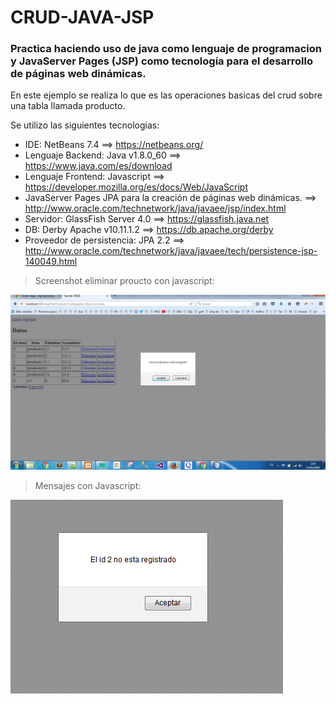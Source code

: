# CRUD-JAVA-JSP

### Practica haciendo uso de java como lenguaje de programacion y JavaServer Pages (JSP) como tecnología para el desarrollo de páginas web dinámicas.

En este ejemplo se realiza lo que es las operaciones basicas del crud sobre una tabla llamada producto.

Se utilizo las siguientes tecnologias:

- IDE: NetBeans 7.4 ==> https://netbeans.org/
- Lenguaje Backend: Java v1.8.0_60 ==> https://www.java.com/es/download
- Lenguaje Frontend: Javascript ==> https://developer.mozilla.org/es/docs/Web/JavaScript
- JavaServer Pages JPA para la creación de páginas web dinámicas. ==> http://www.oracle.com/technetwork/java/javaee/jsp/index.html
- Servidor: GlassFish Server 4.0 ==> https://glassfish.java.net
- DB: Derby Apache v10.11.1.2 ==> https://db.apache.org/derby
- Proveedor de persistencia: JPA 2.2 ==> http://www.oracle.com/technetwork/java/javaee/tech/persistence-jsp-140049.html

> Screenshot eliminar proucto con javascript:

![eliminar-jsp](https://github.com/CayetanoHerreraLuisRicardo/CRUD-JAVA-JSP/blob/master/eliminar-jsp.PNG)

> Mensajes con Javascript:

![noecontrado.jpa](https://github.com/CayetanoHerreraLuisRicardo/CRUD-JAVA-JSP/blob/master/noecontrado.jpa.PNG)
